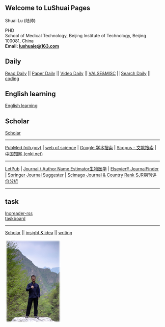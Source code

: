 ## Welcome to LuShuai Pages

Shuai Lu (陆帅)

PHD \
School of Medical Technology, Beijing Institute of Technology, Beijing 100081, China \
**Email: lushuaie@163.com**




## Daily
[Read Daily](Project/meta_daily/index) ||
[Paper Daily](Project/Paper_daily/index) ||
[Video Daily](Project/videos_daily/index) ||
[VALSE&MISC](Project/VALSE/index) ||
[Search Daily](Project/Search_daily/index) ||
[coding](Project/coding/index)

## English learning
[English learning](Project/English/index)

## Scholar

[Scholar](Project/Scholar/main/)

---
[PubMed (nih.gov)](https://pubmed.ncbi.nlm.nih.gov/) | [web of science](https://www.webofscience.com/wos)  | [Google 学术搜索](https://scholar.google.com/) | [Scopus - 文献搜索](https://www.scopus.com/search/form.uri?display=basic#basic) | [中国知网 (cnki.net)](https://www.cnki.net/)


---
[ LetPub](https://www.letpub.com.cn/index.php?page=journalapp&view=researchfield&fieldtag=&firstletter=) | [Journal / Author Name Estimator生物医学](https://jane.biosemantics.org/) | [Elsevier® JournalFinder](https://journalfinder.elsevier.com/) | [Springer Journal Suggester](https://journalsuggester.springer.com/) | [Scimago Journal & Country Rank SJR期刊评价分析](https://www.scimagojr.com/)

---
## task
[Inoreader-rss](https://www.innoreader.com/)  \
[taskboard](Project/taskboard)


***

[Scholar](https://github.com/LuShuaie/OpenCV/blob/main/README.md) ||
[insight & idea](https://github.com/LuShuaie/OpenCV/blob/main/PHD_proposal/Scientific_Summary/README.md) ||
[writing](https://github.com/LuShuaie/OpenCV/blob/main/PHD_proposal/Writing_summary/README.md) 

<img src="photo.png" alt="个人照片" style="zoom: 50%;" />


<!-- 
You can use the [editor on GitHub](https://github.com/LuShuaie/github.io/edit/gh-pages/index.md) to maintain and preview the content for your website in Markdown files.

Whenever you commit to this repository, GitHub Pages will run [Jekyll](https://jekyllrb.com/) to rebuild the pages in your site, from the content in your Markdown files.

### Markdown

Markdown is a lightweight and easy-to-use syntax for styling your writing. It includes conventions for

```markdown
Syntax highlighted code block

# Header 1
## Header 2
### Header 3

- Bulleted
- List

1. Numbered
2. List

**Bold** and _Italic_ and `Code` text

[Link](url) and ![Image](src)
```

For more details see [Basic writing and formatting syntax](https://docs.github.com/en/github/writing-on-github/getting-started-with-writing-and-formatting-on-github/basic-writing-and-formatting-syntax).

### Jekyll Themes

Your Pages site will use the layout and styles from the Jekyll theme you have selected in your [repository settings](https://github.com/LuShuaie/github.io/settings/pages). The name of this theme is saved in the Jekyll `_config.yml` configuration file.

### Support or Contact

Having trouble with Pages? Check out our [documentation](https://docs.github.com/categories/github-pages-basics/) or [contact support](https://support.github.com/contact) and we’ll help you sort it out. -->

